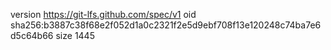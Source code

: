 version https://git-lfs.github.com/spec/v1
oid sha256:b3887c38f68e2f052d1a0c2321f2e5d9ebf708f13e120248c74ba7e6d5c64b66
size 1445
